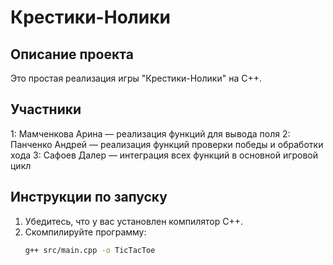 # Крестики-Нолики

## Описание проекта
Это простая реализация игры "Крестики-Нолики" на C++.

## Участники
1: Мамченкова Арина — реализация функций для вывода поля
2: Панченко Андрей — реализация функций проверки победы и обработки хода
3: Сафоев Далер — интеграция всех функций в основной игровой цикл

## Инструкции по запуску
1. Убедитесь, что у вас установлен компилятор C++.
2. Скомпилируйте программу:
   ```bash
   g++ src/main.cpp -o TicTacToe
